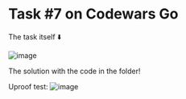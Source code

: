 # Task #7 on Codewars Go

The task itself :arrow_down: 

![image](https://user-images.githubusercontent.com/107930591/177189286-be1e55a7-977a-4d13-9eec-d76d41ddc375.png)

The solution with the code in the folder!

Uproof test:
![image](https://user-images.githubusercontent.com/107930591/177189402-5369426b-f2c3-4826-b7e5-dc83827fe55b.png)



